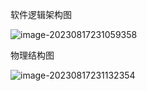 软件逻辑架构图

![image-20230817231059358](https://cdn.jsdelivr.net/gh/iamk123/typora@main/uPic/2023/08/17/23105916922850591692285059511P1Gvac-image-20230817231059358.png)

物理结构图

![image-20230817231132354](https://cdn.jsdelivr.net/gh/iamk123/typora@main/uPic/2023/08/17/231132169228509216922850924542RaPbD-image-20230817231132354.png)